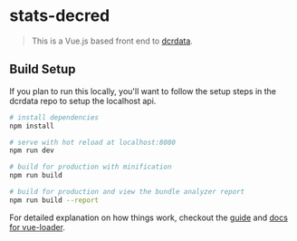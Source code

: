 # stats-decred

> This is a Vue.js based front end to [dcrdata](https://github.com/dcrdata/dcrdata).

## Build Setup

If you plan to run this locally, you'll want to follow the setup steps in the dcrdata repo to setup the localhost api.

``` bash
# install dependencies
npm install

# serve with hot reload at localhost:8080
npm run dev

# build for production with minification
npm run build

# build for production and view the bundle analyzer report
npm run build --report
```

For detailed explanation on how things work, checkout the [guide](http://vuejs-templates.github.io/webpack/) and [docs for vue-loader](http://vuejs.github.io/vue-loader).
